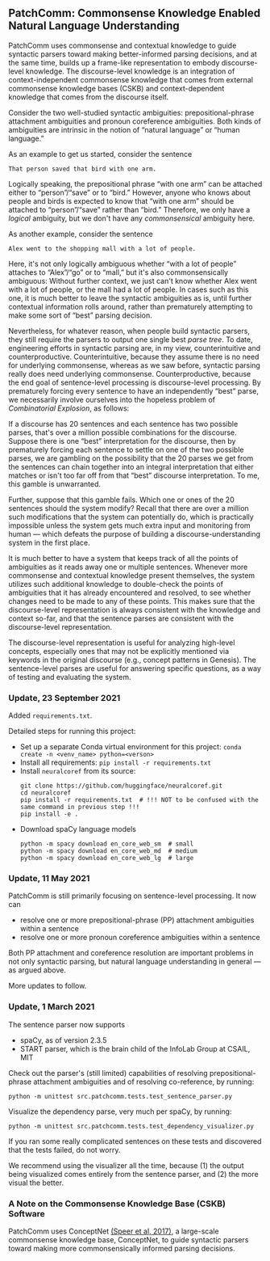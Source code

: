 ## PatchComm: Commonsense Knowledge Enabled Natural Language Understanding
PatchComm uses commonsense and contextual knowledge to guide syntactic parsers toward making
better-informed parsing decisions, and at the same time, builds up a frame-like representation to
embody discourse-level knowledge.  The discourse-level knowledge is an integration of
context-independent commonsense knowledge that comes from external commonsense knowledge bases (CSKB)
and context-dependent knowledge that comes from the discourse itself.

Consider the two well-studied syntactic ambiguities: prepositional-phrase attachment ambiguities and 
pronoun coreference ambiguities.  Both kinds of ambiguities are intrinsic in the notion of “natural 
language” or “human language.”

As an example to get us started, consider the sentence

    That person saved that bird with one arm.

Logically speaking, the prepositional phrase “with one arm” can be attached either to “person”/“save”
or to “bird.”  However, anyone who knows about people and birds is expected to know that “with one arm”
should be attached to “person”/“save” rather than “bird.”  Therefore, we only have a _logical_ ambiguity,
but we don't have any _commonsensical_ ambiguity here.

As another example, consider the sentence

    Alex went to the shopping mall with a lot of people.

Here, it's not only logically ambiguous whether “with a lot of people” attaches to “Alex”/“go” or to “mall,”
but it's also commonsensically ambiguous: Without further context, we just can't know whether Alex went with
a lot of people, or the mall had a lot of people.  In cases such as this one, it is much better to leave
the syntactic ambiguities as is, until further contextual information rolls around, rather than prematurely
attempting to make some sort of “best” parsing decision.

Nevertheless, for whatever reason, when people build syntactic parsers, they still require the parsers to
output one single best _parse tree_.  To date, engineering efforts in syntactic parsing are, in my view,
counterintuitive and counterproductive.  Counterintuitive, because they assume there is no need for
underlying commonsense, whereas as we saw before, syntactic parsing really does need underlying commonsense.
Counterproductive, because the end goal of sentence-level processing is discourse-level processing. By
prematurely forcing every sentence to have an independently “best” parse, we necessarily involve ourselves
into the hopeless problem of _Combinatorial Explosion_, as follows:

If a discourse has 20 sentences and each sentence has two possible parses, that's over a million possible
combinations for the discourse.  Suppose there is one “best” interpretation for the discourse, then by
prematurely forcing each sentence to settle on one of the two possible parses, we are gambling on the possibility
that the 20 parses we get from the sentences can chain together into an integral interpretation that either
matches or isn't too far off from that “best” discourse interpretation.  To me, this gamble is unwarranted.

Further, suppose that this gamble fails.  Which one or ones of the 20 sentences should the system modify?
Recall that there are over a million such modifications that the system can potentially do, which is practically
impossible unless the system gets much extra input and monitoring from human — which defeats the purpose of
building a discourse-understanding system in the first place.

It is much better to have a system that keeps track of all the points of ambiguities as it reads away one or 
multiple sentences.  Whenever more commonsense and contextual knowledge present themselves, the system utilizes 
such additional knowledge to double-check the points of ambiguities that it has already encountered and resolved, 
to see whether changes need to be made to any of these points.  This makes sure that the discourse-level 
representation is always consistent with the knowledge and context so-far, and that the sentence parses are 
consistent with the discourse-level representation.

The discourse-level representation is  useful for analyzing high-level concepts, especially ones that may not be
explicitly mentioned via keywords in the original discourse (e.g., concept patterns in Genesis).  The sentence-level
parses are useful for answering specific questions, as a way of testing and evaluating the system.



### Update, 23 September 2021
Added `requirements.txt`.

Detailed steps for running this project:
+ Set up a separate Conda virtual environment for this project:
  ```conda create -n <venv_name> python=<verson>```
+ Install all requirements:
  ```pip install -r requirements.txt```
+ Install `neuralcoref` from its source:
  ```
  git clone https://github.com/huggingface/neuralcoref.git
  cd neuralcoref
  pip install -r requirements.txt  # !!! NOT to be confused with the same command in previous step !!!
  pip install -e .
  ```
+ Download spaCy language models
  ```
  python -m spacy download en_core_web_sm  # small
  python -m spacy download en_core_web_md  # medium
  python -m spacy download en_core_web_lg  # large
  ```



### Update, 11 May 2021
PatchComm is still primarily focusing on sentence-level processing.  It now can
- resolve one or more prepositional-phrase (PP) attachment ambiguities within a sentence
- resolve one or more pronoun coreference ambiguities within a sentence

Both PP attachment and coreference resolution are important problems in not only syntactic parsing, but natural
language understanding in general — as argued above.

More updates to follow.



### Update, 1 March 2021
The sentence parser now supports
- spaCy, as of version 2.3.5
- START parser, which is the brain child of the InfoLab Group at CSAIL, MIT

Check out the parser's (still limited) capabilities of resolving prepositional-phrase attachment ambiguities and
of resolving co-reference, by running:

    python -m unittest src.patchcomm.tests.test_sentence_parser.py

Visualize the dependency parse, very much per spaCy, by running:

    python -m unittest src.patchcomm.tests.test_dependency_visualizer.py

If you ran some really complicated sentences on these tests and discovered that the tests failed, do not worry.

We recommend using the visualizer all the time, because (1) the output being visualized comes entirely from the
sentence parser, and (2) the more visual the better.



### A Note on the Commonsense Knowledge Base (CSKB) Software
PatchComm uses ConceptNet [(Speer et al, 2017)](https://arxiv.org/abs/1612.03975),
a large-scale commonsense knowledge base, ConceptNet, to guide syntactic parsers toward making more
commonsensically informed parsing decisions.
